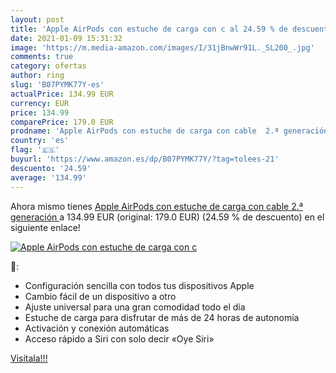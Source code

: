 ```yaml
---
layout: post
title: 'Apple AirPods con estuche de carga con c al 24.59 % de descuento'
date: 2021-01-09 15:31:32
image: 'https://m.media-amazon.com/images/I/31jBnwWr91L._SL200_.jpg'
comments: true
category: ofertas
author: ring
slug: 'B07PYMK77Y-es'
actualPrice: 134.99 EUR
currency: EUR
price: 134.99
comparePrice: 179.0 EUR
prodname: 'Apple AirPods con estuche de carga con cable  2.ª generación '
country: 'es'
flag: '🇪🇸'
buyurl: 'https://www.amazon.es/dp/B07PYMK77Y/?tag=tolees-21'
descuento: '24.59'
average: '134.99'
---
```


Ahora mismo tienes [Apple AirPods con estuche de carga con cable  2.ª generación ](https://www.amazon.es/dp/B07PYMK77Y/?tag=tolees-21) a 134.99 EUR (original: 179.0 EUR) (24.59 %  de descuento) en el siguiente enlace!

[![Apple AirPods con estuche de carga con c](https://m.media-amazon.com/images/I/31jBnwWr91L._SL200_.jpg)](https://www.amazon.es/dp/B07PYMK77Y/?tag=tolees-21)

🔎:

- Configuración sencilla con todos tus dispositivos Apple
- Cambio fácil de un dispositivo a otro
- Ajuste universal para una gran comodidad todo el día
- Estuche de carga para disfrutar de más de 24 horas de autonomía
- Activación y conexión automáticas
- Acceso rápido a Siri con solo decir «Oye Siri»

[Visítala!!!](https://www.amazon.es/dp/B07PYMK77Y/?tag=tolees-21)
